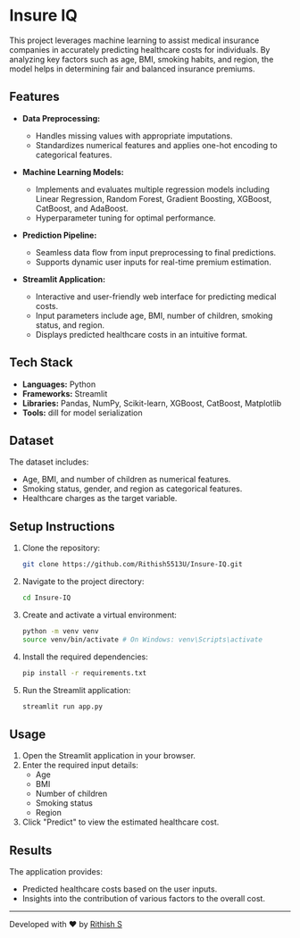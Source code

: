 # Insure IQ

This project leverages machine learning to assist medical insurance companies in accurately predicting healthcare costs for individuals. By analyzing key factors such as age, BMI, smoking habits, and region, the model helps in determining fair and balanced insurance premiums.

## Features

- **Data Preprocessing:**
  - Handles missing values with appropriate imputations.
  - Standardizes numerical features and applies one-hot encoding to categorical features.

- **Machine Learning Models:**
  - Implements and evaluates multiple regression models including Linear Regression, Random Forest, Gradient Boosting, XGBoost, CatBoost, and AdaBoost.
  - Hyperparameter tuning for optimal performance.

- **Prediction Pipeline:**
  - Seamless data flow from input preprocessing to final predictions.
  - Supports dynamic user inputs for real-time premium estimation.

- **Streamlit Application:**
  - Interactive and user-friendly web interface for predicting medical costs.
  - Input parameters include age, BMI, number of children, smoking status, and region.
  - Displays predicted healthcare costs in an intuitive format.

## Tech Stack

- **Languages:** Python
- **Frameworks:** Streamlit
- **Libraries:** Pandas, NumPy, Scikit-learn, XGBoost, CatBoost, Matplotlib
- **Tools:** dill for model serialization

## Dataset

The dataset includes:
- Age, BMI, and number of children as numerical features.
- Smoking status, gender, and region as categorical features.
- Healthcare charges as the target variable.

## Setup Instructions

1. Clone the repository:
   ```bash
   git clone https://github.com/Rithish5513U/Insure-IQ.git
   ```

2. Navigate to the project directory:
   ```bash
   cd Insure-IQ
   ```

3. Create and activate a virtual environment:
   ```bash
   python -m venv venv
   source venv/bin/activate # On Windows: venv\Scripts\activate
   ```

4. Install the required dependencies:
   ```bash
   pip install -r requirements.txt
   ```

5. Run the Streamlit application:
   ```bash
   streamlit run app.py
   ```

## Usage

1. Open the Streamlit application in your browser.
2. Enter the required input details:
   - Age
   - BMI
   - Number of children
   - Smoking status
   - Region
3. Click "Predict" to view the estimated healthcare cost.

## Results

The application provides:
- Predicted healthcare costs based on the user inputs.
- Insights into the contribution of various factors to the overall cost.

---
Developed with ❤️ by [Rithish S](https://github.com/Rithish5513U)

